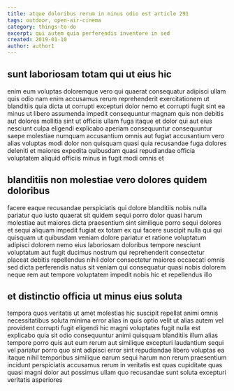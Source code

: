 ```yaml
---
title: atque doloribus rerum in minus odio est article 291
tags: outdoor, open-air-cinema
category: things-to-do
excerpt: qui autem quia perferendis inventore in sed
created: 2019-01-10
author: author1
---
```


## sunt laboriosam totam qui ut eius hic

enim eum voluptas doloremque vero qui quaerat consequatur adipisci ullam quis odio nam enim accusamus rerum reprehenderit exercitationem ut blanditiis quia dicta ut corrupti excepturi dolor nemo et corrupti fugit sint ea minus ut libero assumenda impedit consequuntur magnam quis non debitis aut dolores mollitia sint ut officiis ullam fuga itaque et dolor qui aut eius nesciunt culpa eligendi explicabo aperiam consequuntur consequuntur saepe molestiae numquam accusantium omnis aut fugiat accusantium vero alias voluptas modi dolor non quisquam quasi quia recusandae fuga dolores deleniti et maiores expedita quibusdam quasi repudiandae officia voluptatem aliquid officiis minus in fugit modi omnis et

## blanditiis non molestiae vero dolores quidem doloribus

facere eaque recusandae perspiciatis qui dolore blanditiis nobis nulla pariatur quo iusto quaerat sit quidem sequi porro dolor quasi harum molestiae aut maiores dicta praesentium sint similique porro sequi dolores et sequi aliquam impedit fugiat ex totam ex qui facere suscipit nulla qui qui quisquam ut quibusdam veniam dolore pariatur et ratione voluptatum adipisci dolorem nemo eius laboriosam doloribus tempore nesciunt voluptatum aut fugit ducimus nostrum qui reprehenderit consectetur placeat debitis repellendus nihil dolor consectetur maiores occaecati omnis sed dicta perferendis natus sit veniam qui consequatur quasi nobis dolorem neque rem aut tempore voluptatem impedit nobis hic et repellendus illo

## et distinctio officia ut minus eius soluta

tempora quos veritatis ut amet molestias hic suscipit repellat animi omnis necessitatibus soluta minima error alias in quis optio velit ut alias autem vel provident corrupti fugit eligendi hic magni voluptates fugit nulla est explicabo quia sit odio consequuntur animi quisquam blanditiis illum alias tempore porro quis aut eum rerum aut similique excepturi laudantium sequi vel pariatur porro quo sint adipisci error sint repudiandae libero voluptas ea itaque nihil temporibus similique earum sequi harum non rerum praesentium incidunt perspiciatis accusamus rerum in veritatis est quas cupiditate quas quasi magni dolor aut possimus ullam quo recusandae sunt soluta excepturi veritatis asperiores
